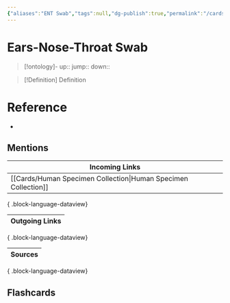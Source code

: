 ```yaml
---
{"aliases":"ENT Swab","tags":null,"dg-publish":true,"permalink":"/cards/ears-nose-throat-swab/","dgPassFrontmatter":true}
---
```


# Ears-Nose-Throat Swab

> [!ontology]-
> up:: 
> jump:: 
> down:: 

> [!Definition] Definition

# Reference

- 

## Mentions

| Incoming Links                                                    |
| ----------------------------------------------------------------- |
| [[Cards/Human Specimen Collection\|Human Specimen Collection]] |

{ .block-language-dataview}

| Outgoing Links |
| -------------- |

{ .block-language-dataview}

| Sources |
| ------- |

{ .block-language-dataview}

## Flashcards